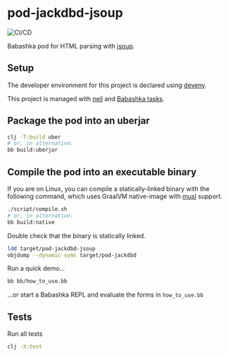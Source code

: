 # pod-jackdbd-jsoup

![CI/CD](https://github.com/jackdbd/pod-jackdbd-jsoup/actions/workflows/ci-cd.yaml/badge.svg)

<!-- [![Clojars Project](https://img.shields.io/clojars/v/degree9/featherscript.svg)](https://clojars.org/com.github.jackdbd/pod.jackdbd.jsoup) -->

<!-- [![Dependencies Status](https://versions.deps.co/degree9/featherscript/status.svg)](https://versions.deps.co/degree9/featherscript) -->

<!-- [![Downloads](https://versions.deps.co/degree9/featherscript/downloads.svg)](https://versions.deps.co/degree9/featherscript) -->

Babashka pod for HTML parsing with [jsoup](https://jsoup.org/).

## Setup

The developer environment for this project is declared using [devenv](https://github.com/cachix/devenv).

This project is managed with [neil](https://github.com/babashka/neil) and [Babashka tasks](https://book.babashka.org/#tasks).

## Package the pod into an uberjar

```sh
clj -T:build uber
# or, in alternative:
bb build:uberjar
```

## Compile the pod into an executable binary

If you are on Linux, you can compile a statically-linked binary with the following command, which uses GraalVM native-image with [musl](https://musl.libc.org/) support.

```sh
./script/compile.sh
# or, in alternative:
bb build:native
```

Double check that the binary is statically linked.

```sh
ldd target/pod-jackdbd-jsoup
objdump --dynamic-syms target/pod-jackdbd
```

Run a quick demo...

```sh
bb bb/how_to_use.bb
```

...or start a Babashka REPL and evaluate the forms in `how_to_use.bb`

## Tests

Run all tests

```sh
clj -X:test
```
